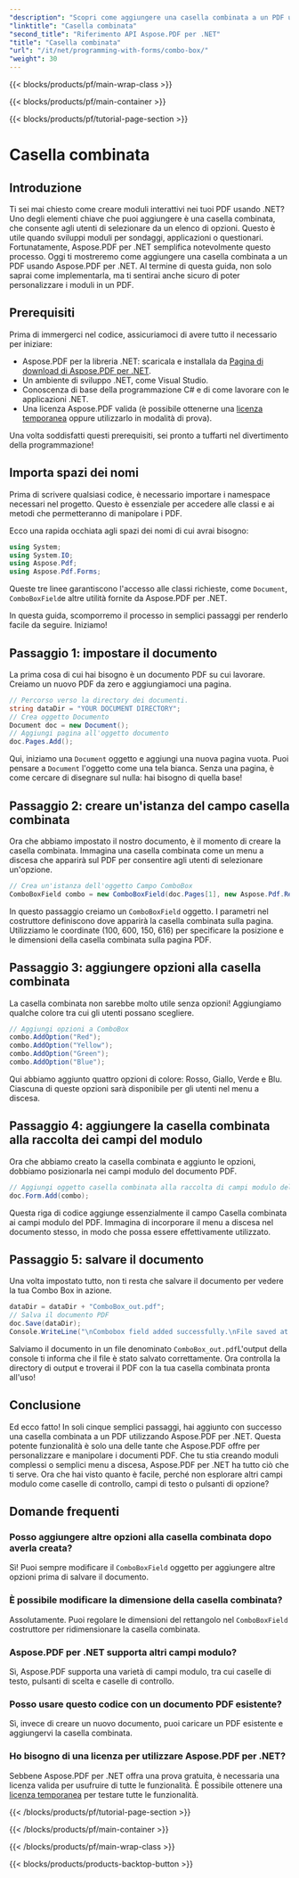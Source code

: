 ```yaml
---
"description": "Scopri come aggiungere una casella combinata a un PDF utilizzando Aspose.PDF per .NET. Segui la nostra guida passo passo per creare facilmente moduli PDF interattivi."
"linktitle": "Casella combinata"
"second_title": "Riferimento API Aspose.PDF per .NET"
"title": "Casella combinata"
"url": "/it/net/programming-with-forms/combo-box/"
"weight": 30
---
```


{{< blocks/products/pf/main-wrap-class >}}

{{< blocks/products/pf/main-container >}}

{{< blocks/products/pf/tutorial-page-section >}}

# Casella combinata

## Introduzione

Ti sei mai chiesto come creare moduli interattivi nei tuoi PDF usando .NET? Uno degli elementi chiave che puoi aggiungere è una casella combinata, che consente agli utenti di selezionare da un elenco di opzioni. Questo è utile quando sviluppi moduli per sondaggi, applicazioni o questionari. Fortunatamente, Aspose.PDF per .NET semplifica notevolmente questo processo. Oggi ti mostreremo come aggiungere una casella combinata a un PDF usando Aspose.PDF per .NET. Al termine di questa guida, non solo saprai come implementarla, ma ti sentirai anche sicuro di poter personalizzare i moduli in un PDF.

## Prerequisiti

Prima di immergerci nel codice, assicuriamoci di avere tutto il necessario per iniziare:

- Aspose.PDF per la libreria .NET: scaricala e installala da [Pagina di download di Aspose.PDF per .NET](https://releases.aspose.com/pdf/net/).
- Un ambiente di sviluppo .NET, come Visual Studio.
- Conoscenza di base della programmazione C# e di come lavorare con le applicazioni .NET.
- Una licenza Aspose.PDF valida (è possibile ottenerne una [licenza temporanea](https://purchase.aspose.com/temporary-license/) oppure utilizzarlo in modalità di prova).

Una volta soddisfatti questi prerequisiti, sei pronto a tuffarti nel divertimento della programmazione!

## Importa spazi dei nomi

Prima di scrivere qualsiasi codice, è necessario importare i namespace necessari nel progetto. Questo è essenziale per accedere alle classi e ai metodi che permetteranno di manipolare i PDF.

Ecco una rapida occhiata agli spazi dei nomi di cui avrai bisogno:

```csharp
using System;
using System.IO;
using Aspose.Pdf;
using Aspose.Pdf.Forms;
```

Queste tre linee garantiscono l'accesso alle classi richieste, come `Document`, `ComboBoxField`e altre utilità fornite da Aspose.PDF per .NET.

In questa guida, scomporremo il processo in semplici passaggi per renderlo facile da seguire. Iniziamo!

## Passaggio 1: impostare il documento

La prima cosa di cui hai bisogno è un documento PDF su cui lavorare. Creiamo un nuovo PDF da zero e aggiungiamoci una pagina.

```csharp
// Percorso verso la directory dei documenti.
string dataDir = "YOUR DOCUMENT DIRECTORY";
// Crea oggetto Documento
Document doc = new Document();
// Aggiungi pagina all'oggetto documento
doc.Pages.Add();
```

Qui, iniziamo una `Document` oggetto e aggiungi una nuova pagina vuota. Puoi pensare a `Document` l'oggetto come una tela bianca. Senza una pagina, è come cercare di disegnare sul nulla: hai bisogno di quella base!

## Passaggio 2: creare un'istanza del campo casella combinata

Ora che abbiamo impostato il nostro documento, è il momento di creare la casella combinata. Immagina una casella combinata come un menu a discesa che apparirà sul PDF per consentire agli utenti di selezionare un'opzione.

```csharp
// Crea un'istanza dell'oggetto Campo ComboBox
ComboBoxField combo = new ComboBoxField(doc.Pages[1], new Aspose.Pdf.Rectangle(100, 600, 150, 616));
```

In questo passaggio creiamo un `ComboBoxField` oggetto. I parametri nel costruttore definiscono dove apparirà la casella combinata sulla pagina. Utilizziamo le coordinate (100, 600, 150, 616) per specificare la posizione e le dimensioni della casella combinata sulla pagina PDF.

## Passaggio 3: aggiungere opzioni alla casella combinata

La casella combinata non sarebbe molto utile senza opzioni! Aggiungiamo qualche colore tra cui gli utenti possano scegliere.

```csharp
// Aggiungi opzioni a ComboBox
combo.AddOption("Red");
combo.AddOption("Yellow");
combo.AddOption("Green");
combo.AddOption("Blue");
```

Qui abbiamo aggiunto quattro opzioni di colore: Rosso, Giallo, Verde e Blu. Ciascuna di queste opzioni sarà disponibile per gli utenti nel menu a discesa.

## Passaggio 4: aggiungere la casella combinata alla raccolta dei campi del modulo

Ora che abbiamo creato la casella combinata e aggiunto le opzioni, dobbiamo posizionarla nei campi modulo del documento PDF.

```csharp
// Aggiungi oggetto casella combinata alla raccolta di campi modulo dell'oggetto documento
doc.Form.Add(combo);
```

Questa riga di codice aggiunge essenzialmente il campo Casella combinata ai campi modulo del PDF. Immagina di incorporare il menu a discesa nel documento stesso, in modo che possa essere effettivamente utilizzato.

## Passaggio 5: salvare il documento

Una volta impostato tutto, non ti resta che salvare il documento per vedere la tua Combo Box in azione.

```csharp
dataDir = dataDir + "ComboBox_out.pdf";
// Salva il documento PDF
doc.Save(dataDir);
Console.WriteLine("\nCombobox field added successfully.\nFile saved at " + dataDir);
```

Salviamo il documento in un file denominato `ComboBox_out.pdf`L'output della console ti informa che il file è stato salvato correttamente. Ora controlla la directory di output e troverai il PDF con la tua casella combinata pronta all'uso!

## Conclusione

Ed ecco fatto! In soli cinque semplici passaggi, hai aggiunto con successo una casella combinata a un PDF utilizzando Aspose.PDF per .NET. Questa potente funzionalità è solo una delle tante che Aspose.PDF offre per personalizzare e manipolare i documenti PDF. Che tu stia creando moduli complessi o semplici menu a discesa, Aspose.PDF per .NET ha tutto ciò che ti serve. Ora che hai visto quanto è facile, perché non esplorare altri campi modulo come caselle di controllo, campi di testo o pulsanti di opzione?

## Domande frequenti

### Posso aggiungere altre opzioni alla casella combinata dopo averla creata?
Sì! Puoi sempre modificare il `ComboBoxField` oggetto per aggiungere altre opzioni prima di salvare il documento.

### È possibile modificare la dimensione della casella combinata?
Assolutamente. Puoi regolare le dimensioni del rettangolo nel `ComboBoxField` costruttore per ridimensionare la casella combinata.

### Aspose.PDF per .NET supporta altri campi modulo?
Sì, Aspose.PDF supporta una varietà di campi modulo, tra cui caselle di testo, pulsanti di scelta e caselle di controllo.

### Posso usare questo codice con un documento PDF esistente?
Sì, invece di creare un nuovo documento, puoi caricare un PDF esistente e aggiungervi la casella combinata.

### Ho bisogno di una licenza per utilizzare Aspose.PDF per .NET?
Sebbene Aspose.PDF per .NET offra una prova gratuita, è necessaria una licenza valida per usufruire di tutte le funzionalità. È possibile ottenere una [licenza temporanea](https://purchase.aspose.com/temporary-license/) per testare tutte le funzionalità.

{{< /blocks/products/pf/tutorial-page-section >}}

{{< /blocks/products/pf/main-container >}}

{{< /blocks/products/pf/main-wrap-class >}}

{{< blocks/products/products-backtop-button >}}